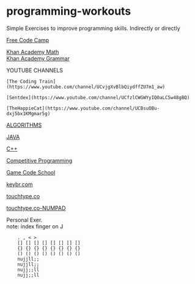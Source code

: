 # programming-workouts
Simple Exercises to improve programming skills. Indirectly or directly

[Free Code Camp](https://www.freecodecamp.com/niccolomach)


[Khan Academy Math](https://www.khanacademy.org/math)     
[Khan Academy Grammar](https://www.khanacademy.org/grammar)

YOUTUBE CHANNELS

    [The Coding Train](https://www.youtube.com/channel/UCvjgXvBlbQiydffZU7m1_aw)
    
    [Sentdex](https://www.youtube.com/channel/UCfzlCWGWYyIQ0aLC5w48gBQ)

    [TheHappieCat](https://www.youtube.com/channel/UCBsuOBu-dxj5bx1KMgmar5g)
    
[ALGORITHMS](http://www.geeksforgeeks.org/fundamentals-of-algorithms/)

[JAVA](http://www.geeksforgeeks.org/java/)

[C++](http://www.geeksforgeeks.org/c-plus-plus/)

[Competitive Programming](https://www.codechef.com/getting-started)

[Game Code School](http://gamecodeschool.com/)


[keybr.com](http://www.keybr.com/practice)  

[touchtype.co](http://touchtype.co/)

[touchtype.co-NUMPAD](http://touchtype.co/)

Personal Exer.  
    note: index finger on J  
  
        . , < >   
        [] [] [] [] [] [] [] []  
        {} {} {} {} {} {} {} {}  
        () () () () () () () ()  
        nujjll;;  
        nujjll;;  
        nujj;;ll  
        nujj;;ll  
        


